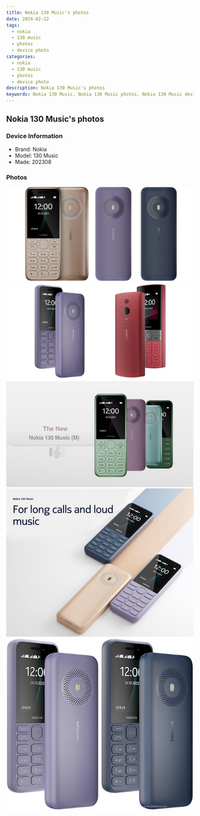 ```yaml
---
title: Nokia 130 Music's photos
date: 2024-02-22
tags: 
  - nokia
  - 130 music
  - photos
  - device photo
categories: 
  - nokia
  - 130 music
  - photos
  - device photo
description: Nokia 130 Music's photos
keywords: Nokia 130 Music, Nokia 130 Music photos, Nokia 130 Music device photo
---
```


## Nokia 130 Music's photos

### Device Information

- Brand: Nokia
- Model: 130 Music
- Made: 202308

### Photos

![/images/best-assets/devices/nokia/nokia-130-music/1.jpg](/images/best-assets/devices/nokia/nokia-130-music/1.jpg)
![/images/best-assets/devices/nokia/nokia-130-music/2.jpg](/images/best-assets/devices/nokia/nokia-130-music/2.jpg)
![/images/best-assets/devices/nokia/nokia-130-music/3.jpg](/images/best-assets/devices/nokia/nokia-130-music/3.jpg)
![/images/best-assets/devices/nokia/nokia-130-music/4.jpg](/images/best-assets/devices/nokia/nokia-130-music/4.jpg)
![/images/best-assets/devices/nokia/nokia-130-music/5.jpg](/images/best-assets/devices/nokia/nokia-130-music/5.jpg)
